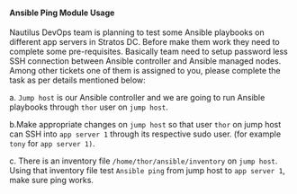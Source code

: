 ####  Ansible Ping Module Usage 

Nautilus DevOps team is planning to test some Ansible playbooks on different app servers in Stratos DC. Before make them work they need to complete some pre-requisites. Basically team need to setup password less SSH connection between Ansible controller and Ansible managed nodes. Among other tickets one of them is assigned to you, please complete the task as per details mentioned below:

a. `Jump host` is our Ansible controller and we are going to run Ansible playbooks through `thor` user on `jump host`.

b.Make appropriate changes on `jump host` so that user `thor` on jump host can SSH into `app server 1` through its respective sudo user. (for example `tony` for `app server 1)`.

c. There is an inventory file `/home/thor/ansible/inventory` on `jump host`. Using that inventory file test `Ansible ping` from jump host to `app server 1`, make sure ping works.
